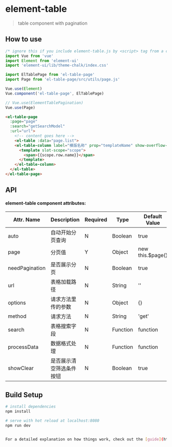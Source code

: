 # element-table

> table component with pagination

## How to use

```js
/* ignore this if you include element-table.js by <script> tag from a cdn, such as unpkg */
import Vue from 'vue'
import Element from 'element-ui'
import 'element-ui/lib/theme-chalk/index.css'

import ElTablePage from 'el-table-page'
import Page from 'el-table-page/src/utils/page.js'

Vue.use(Element)
Vue.component('el-table-page', ElTablePage)

// Vue.use(ElementTablePagination)
Vue.use(Page)
```

```html
<el-table-page
  :page="page"
  :search="getSearchModel"
  :url="url">
    <!-- content goes here -->
    <el-table :data="page.list">
    <el-table-column label="模版名称" prop="templateName" show-overflow-tooltip>
      <template slot-scope="scope">
        <span>{{scope.row.name}}</span>
      </template>
    </el-table-column>
  </el-table>
</el-table-page>
```
## API

#### element-table component attributes:

| Attr. Name | Description | Required | Type |Default Value |
|-----|-----|-----|-----|-----|
| auto           | 自动开始分页查询       | N | Boolean | true|
| page           | 分页值               | Y | Object   | new this.$page() |
| needPagination | 是否展示分页          | N | Boolean  | true |
| url            | 表格加载路径          | N | String   | '' |
| options        | 请求方法里传的参数     | N | Object   | {} |
| method         | 请求方法             | N | String   | 'get' |
| search         | 表格搜索字段          | N | Function | function |
| processData    | 数据格式处理          | N | Function | function |
| showClear      | 是否展示清空筛选条件按钮| N | Boolean  | true |

## Build Setup

``` bash
# install dependencies
npm install

# serve with hot reload at localhost:8080
npm run dev


For a detailed explanation on how things work, check out the [guide](http://vuejs-templates.github.io/webpack/) and [docs for vue-loader](http://vuejs.github.io/vue-loader).
